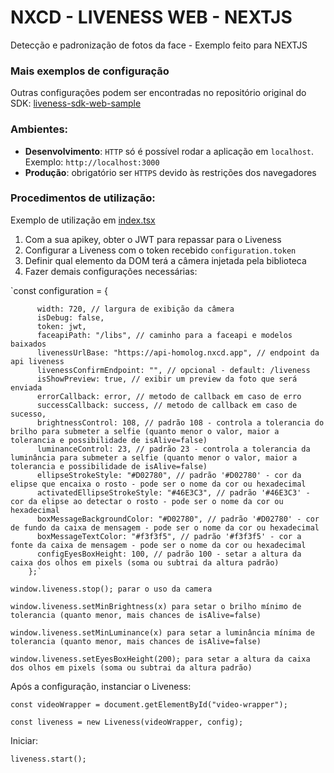 # NXCD - LIVENESS WEB - NEXTJS

Detecção e padronização de fotos da face - Exemplo feito para NEXTJS

### Mais exemplos de configuração
Outras configurações podem ser encontradas no repositório original do SDK:
[liveness-sdk-web-sample](https://github.com/nextcodebr/liveness-sdk-web-sample)

### Ambientes:
- **Desenvolvimento**: `HTTP` só é possível rodar a aplicação em `localhost`. Exemplo: `http://localhost:3000`
- **Produção**: obrigatório ser `HTTPS` devido às restrições dos navegadores

### Procedimentos de utilização:
Exemplo de utilização em [index.tsx](https://github.com/nextcodebr/liveness-sdk-web-nextjs-sample/blob/master/pages/index.tsx)
1. Com a sua apikey, obter o JWT para repassar para o Liveness
2. Configurar a Liveness com o token recebido `configuration.token`
3. Definir qual elemento da DOM terá a câmera injetada pela biblioteca 
4. Fazer demais configurações necessárias:

`const configuration = {

          width: 720, // largura de exibição da câmera
          isDebug: false,
          token: jwt,
          faceapiPath: "/libs", // caminho para a faceapi e modelos baixados
          livenessUrlBase: "https://api-homolog.nxcd.app", // endpoint da api liveness
          livenessConfirmEndpoint: "", // opcional - default: /liveness
          isShowPreview: true, // exibir um preview da foto que será enviada
          errorCallback: error, // metodo de callback em caso de erro
          successCallback: success, // metodo de callback em caso de sucesso,
          brightnessControl: 108, // padrão 108 - controla a tolerancia do brilho para submeter a selfie (quanto menor o valor, maior a tolerancia e possibilidade de isAlive=false)
          luminanceControl: 23, // padrão 23 - controla a tolerancia da luminância para submeter a selfie (quanto menor o valor, maior a tolerancia e possibilidade de isAlive=false)
          ellipseStrokeStyle: "#D02780", // padrão '#D02780' - cor da elipse que encaixa o rosto - pode ser o nome da cor ou hexadecimal
          activatedEllipseStrokeStyle: "#46E3C3", // padrão '#46E3C3' - cor da elipse ao detectar o rosto - pode ser o nome da cor ou hexadecimal
          boxMessageBackgroundColor: "#D02780", // padrão '#D02780' - cor de fundo da caixa de mensagem - pode ser o nome da cor ou hexadecimal
          boxMessageTextColor: "#f3f3f5", // padrão '#f3f3f5' - cor a fonte da caixa de mensagem - pode ser o nome da cor ou hexadecimal
          configEyesBoxHeight: 100, // padrão 100 - setar a altura da caixa dos olhos em pixels (soma ou subtrai da altura padrão)
        };`
`window.liveness.stop(); parar o uso da camera`

`window.liveness.setMinBrightness(x) para setar o brilho mínimo de tolerancia (quanto menor, mais chances de isAlive=false)`

`window.liveness.setMinLuminance(x) para setar a luminância mínima de tolerancia (quanto menor, mais chances de isAlive=false)`

`window.liveness.setEyesBoxHeight(200); para setar a altura da caixa dos olhos em pixels (soma ou subtrai da altura padrão)`

Após a configuração, instanciar o Liveness:

`const videoWrapper = document.getElementById("video-wrapper");`

`const liveness = new Liveness(videoWrapper, config);`

Iniciar:

`liveness.start();`
